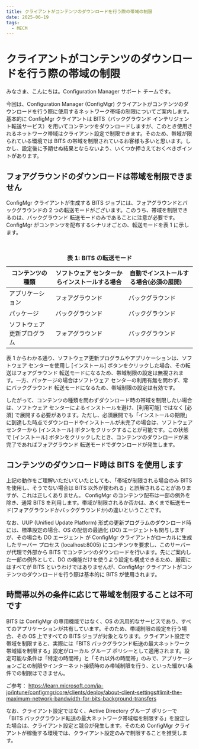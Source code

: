 ```yaml
---
title: クライアントがコンテンツのダウンロードを行う際の帯域の制限
date: 2025-06-19
tags:
  - MECM
---
```

# クライアントがコンテンツのダウンロードを行う際の帯域の制限
みなさま、こんにちは。Configuration Manager サポート チームです。

今回は、Configuration Manager (ConfigMgr) クライアントがコンテンツのダウンロードを行う際に使用するネットワーク帯域の制限についてご案内します。基本的に ConfigMgr クライアントは BITS（バックグラウンド インテリジェント転送サービス）を用いてコンテンツをダウンロードしますが、このとき使用されるネットワーク帯域はクライアント設定で制限できます。そのため、帯域が限られている環境では BITS の帯域を制限されているお客様も多いと思います。しかし、設定後に予期せぬ結果とならないよう、いくつか押さえておくべきポイントがあります。


## フォアグラウンドのダウンロードは帯域を制限できません
ConfigMgr クライアントが生成する BITS ジョブには、フォアグラウンドとバックグラウンドの 2 つの転送モードがございます。このうち、帯域を制限できるのは、バックグラウンド 転送モードのみであることに注意が必要です。ConfigMgr がコンテンツを配布するシナリオごとの、転送モードを表 1 に示します。

<table align="center">
  <caption style="text-align:center; font-weight:bold;">表 1: BITS の転送モード</caption>
  <thead>
    <tr>
      <th>コンテンツの種類</th>
      <th>ソフトウェア センターからインストールする場合</th>
      <th>自動でインストールする場合(必須の展開)
    </tr>
  </thead>
  <tbody>
    <tr>
      <td>アプリケーション</td>
      <td>フォアグラウンド</td>
      <td>バックグラウンド</td>
    </tr>
    <tr>
      <td>パッケージ</td>
      <td>バックグラウンド</td>
      <td>バックグラウンド</td>
    </tr>
    <tr>
      <td>ソフトウェア更新プログラム</td>
      <td>フォアグラウンド</td>
      <td>バックグラウンド</td>
  </tbody>
</table>

表 1 からわかる通り、ソフトウェア更新プログラムやアプリケーションは、ソフトウェア センターを使用し [インストール] ボタンをクリックした場合、その転送はフォアグラウンド 転送モードになるため、帯域制限の設定は無視されます。一方、パッケージの場合はソフトウェア センターの利用有無を問わず、常にバックグラウンド 転送モードになるため、帯域制限の設定は有効です。

したがって、コンテンツの種類を問わずダウンロード時の帯域を制限したい場合は、ソフトウェア センターによるインストールを避け、[利用可能] ではなく [必須] で展開する必要があります。ただし、必須展開でも「インストールの期限」に到達した時点でダウンロードやインストールが未完了の場合は、ソフトウェア センターから [インストール] ボタンをクリックすることが可能です。この状態で [インストール] ボタンをクリックしたとき、コンテンツのダウンロードが未完了であればフォアグラウンド 転送モードでダウンロードが発生します。


## コンテンツのダウンロード時は BITS を使用します
上記の動作をご理解いただいていたとしても、「帯域が制限される場合のみ BITS を使用し、そうでない場合は BITS 以外が使われる」と誤解されることがありますが、これは正しくありません。 ConfigMgr のコンテンツ配布は一部の例外を除き、通常 BITS を利用します。帯域が制限されるか否かは、あくまで転送モード(フォアグラウンドかバックグラウンドか)の違いということです。

なお、UUP (Unified Update Platform) 形式の更新プログラムのダウンロード時には、標準設定の場合、OS の配信の最適化 (DO) エージェントも関与しますが、その場合も DO エージェント が ConfigMgr クライアントがローカルに生成したサーバー プロセス (localhost:8005) にコンテンツを要求し、このサーバーが代理で外部から BITS でコンテンツのダウンロードを行います。先にご案内した一部の例外として、DO の機能だけを使うよう設定も構成できるため、厳密にはすべてが BITS というわけではありませんが、ConfigMgr クライアントがコンテンツのダウンロードを行う際は基本的に BITS が使用されます。


## 時間帯以外の条件に応じて帯域を制限することは不可です
BITS は ConfigMgr の専用機能ではなく、OS の汎用的なサービスであり、すべてのアプリケーションが共有しています。そのため、帯域制限の設定を行う場合、その OS 上ですべての BITS ジョブが対象となります。クライアント設定で帯域を制限すると、実際には「BITS バックグラウンド転送の最大ネットワーク帯域幅を制限する」設定がローカル グループ ポリシーとして適用されます。設定可能な条件は「特定の時間帯」と「それ以外の時間帯」のみで、アプリケーションごとの制限やインターネット接続時のみ帯域制限を行う、といった細かい条件での制限はできません。

ご参考：
https://learn.microsoft.com/ja-jp/intune/configmgr/core/clients/deploy/about-client-settings#limit-the-maximum-network-bandwidth-for-bits-background-transfers

なお、クライアント設定ではなく、Active Directory グループ ポリシーで「BITS バックグラウンド転送の最大ネットワーク帯域幅を制限する」を設定した場合は、クライアント設定と競合が発生します。そのため ConfigMgr クライアントが稼働する環境では、クライアント設定のみで制限することを推奨します。

